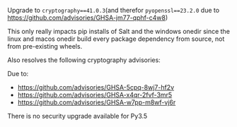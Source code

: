 Upgrade to `cryptography==41.0.3`(and therefor `pyopenssl==23.2.0` due to https://github.com/advisories/GHSA-jm77-qphf-c4w8)

This only really impacts pip installs of Salt and the windows onedir since the linux and macos onedir build every package dependency from source, not from pre-existing wheels.

Also resolves the following cryptography advisories:

Due to:
  * https://github.com/advisories/GHSA-5cpq-8wj7-hf2v
  * https://github.com/advisories/GHSA-x4qr-2fvf-3mr5
  * https://github.com/advisories/GHSA-w7pp-m8wf-vj6r

There is no security upgrade available for Py3.5
